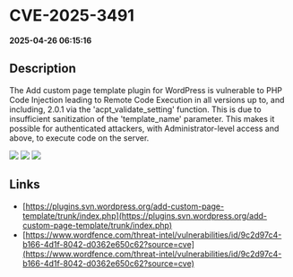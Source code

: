 # CVE-2025-3491

**2025-04-26 06:15:16**

## Description
The Add custom page template plugin for WordPress is vulnerable to PHP Code Injection leading to Remote Code Execution in all versions up to, and including, 2.0.1 via the 'acpt_validate_setting' function. This is due to insufficient sanitization of the 'template_name' parameter. This makes it possible for authenticated attackers, with Administrator-level access and above, to execute code on the server.

![](https://img.shields.io/static/v1?label=Score&message=7.2&color=red)
![](https://img.shields.io/static/v1?label=Severity&message=HIGH&color=red)
![](https://img.shields.io/static/v1?label=CWE&message=RCE&color=green)

## Links
- [https://plugins.svn.wordpress.org/add-custom-page-template/trunk/index.php](https://plugins.svn.wordpress.org/add-custom-page-template/trunk/index.php)
- [https://www.wordfence.com/threat-intel/vulnerabilities/id/9c2d97c4-b166-4d1f-8042-d0362e650c62?source=cve](https://www.wordfence.com/threat-intel/vulnerabilities/id/9c2d97c4-b166-4d1f-8042-d0362e650c62?source=cve)
